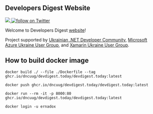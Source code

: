 ## Developers Digest Website

<a href="https://github.com/dncuug/devdigest.today/graphs/contributors" alt="Contributors">
  <img src="https://img.shields.io/github/contributors/dncuug/devdigest.today" />
</a>
<a href="https://twitter.com/intent/follow?screen_name=devdigest_today">
  <img src="https://img.shields.io/twitter/follow/devdigest_today?style=social&logo=twitter" alt="follow on Twitter">
</a>

Welcome to Developers Digest <a href="https://devdigest.today">website</a>!

Project supported by 
<a href="https://www.facebook.com/dncuug/">Ukrainian .NET Developer Community</a>,  <a href="https://www.facebook.com/groups/azure.ua/">Microsoft Azure Ukraine User Group</a>, and <a href="https://www.facebook.com/groups/xamarin.ua">Xamarin Ukraine User Group</a>.


## How to build docker image

```
docker build ./ --file ./Dockerfile --tag ghcr.io/dncuug/devdigest.today/devdigest.today:latest

docker push ghcr.io/dncuug/devdigest.today/devdigest.today:latest

docker run --rm -it -p 8000:80 ghcr.io/dncuug/devdigest.today/devdigest.today:latest

docker login -u ernadox
```
